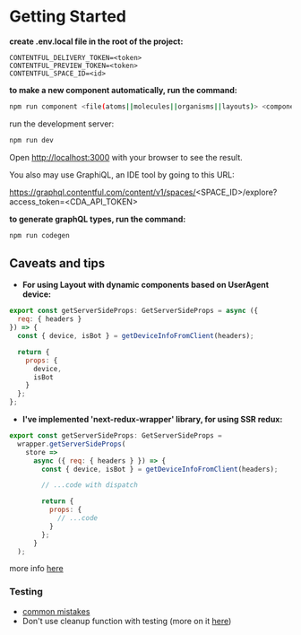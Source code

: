 # Getting Started

**create .env.local file in the root of the project:**

```text
CONTENTFUL_DELIVERY_TOKEN=<token>
CONTENTFUL_PREVIEW_TOKEN=<token>
CONTENTFUL_SPACE_ID=<id>
```

**to make a new component automatically, run the command:**

```bash
npm run component <file(atoms||molecules||organisms||layouts)> <componentName>
```

run the development server:

```bash
npm run dev
```

Open [http://localhost:3000](http://localhost:3000) with your browser to see the result.

You also may use GraphiQL, an IDE tool by going to this URL:

 https://graphql.contentful.com/content/v1/spaces/<SPACE_ID>/explore?access_token=<CDA_API_TOKEN>

**to generate graphQL types, run the command:**

```bash
npm run codegen 
```

## Caveats and tips

- **For using Layout with dynamic components based on UserAgent device:**

```js
export const getServerSideProps: GetServerSideProps = async ({
  req: { headers }
}) => {
  const { device, isBot } = getDeviceInfoFromClient(headers);

  return {
    props: {
      device,
      isBot
    }
  };
};
```

- **I've implemented 'next-redux-wrapper' library, for using SSR redux:**

```js
export const getServerSideProps: GetServerSideProps =
  wrapper.getServerSideProps(
    store =>
      async ({ req: { headers } }) => {
        const { device, isBot } = getDeviceInfoFromClient(headers);

        // ...code with dispatch

        return {
          props: {
            // ...code
          }
        };
      }
  );
```

more info [here](https://redux-toolkit.js.org/rtk-query/usage/server-side-rendering)

### Testing

- [common mistakes](https://kentcdodds.com/blog/common-mistakes-with-react-testing-library)
- Don't use cleanup function with testing (more on it [here](https://kentcdodds.com/blog/common-mistakes-with-react-testing-library#using-cleanup))

